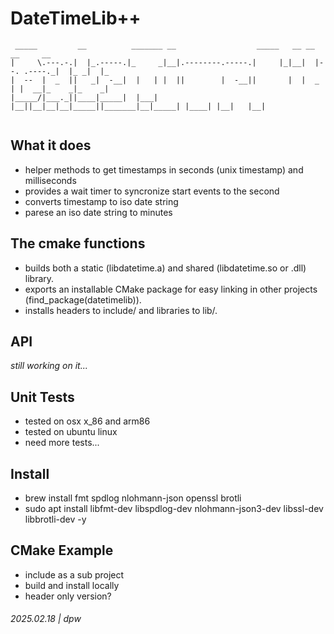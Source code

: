 # DateTimeLib++

```
 _____         __          _______ __                  _____   __ __             __     __   
|     \.---.-.|  |_.-----.|_     _|__|.--------.-----.|     |_|__|  |--. .----._|  |_ _|  |_ 
|  --  |  _  ||   _|  -__|  |   | |  ||        |  -__||       |  |  _  | |  __|_    _|_    _|
|_____/|___._||____|_____|  |___| |__||__|__|__|_____||_______|__|_____| |____| |__|   |__|  
                                                                                             
```

## What it does

* helper methods to get timestamps in seconds (unix timestamp) and milliseconds
* provides a wait timer to syncronize start events to the second
* converts timestamp to iso date string
* parese an iso date string to minutes

## The cmake functions

* builds both a static (libdatetime.a) and shared (libdatetime.so or .dll) library.
* exports an installable CMake package for easy linking in other projects (find_package(datetimelib)).
* installs headers to include/ and libraries to lib/.

## API

_still working on it..._

## Unit Tests

* tested on osx x_86 and arm86
* tested on ubuntu linux
* need more tests...

## Install

* brew install fmt spdlog nlohmann-json openssl brotli
* sudo apt install libfmt-dev libspdlog-dev nlohmann-json3-dev libssl-dev libbrotli-dev -y

## CMake Example

* include as a sub project
* build and install locally
* header only version?

###### 2025.02.18 | dpw

